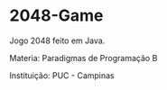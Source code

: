 # 2048-Game

Jogo 2048 feito em Java.

Materia: Paradigmas de Programação B

Instituição: PUC - Campinas
